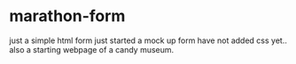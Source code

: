 # marathon-form
just a simple html form
just started a mock up form have not added css yet..
also a starting webpage of a candy museum.
